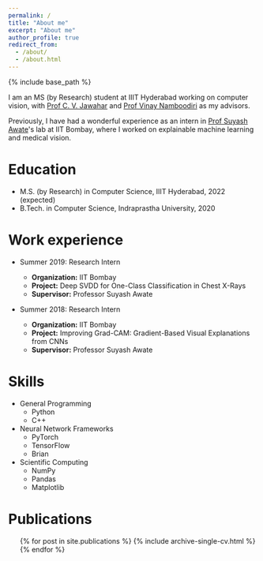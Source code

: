 ```yaml
---
permalink: /
title: "About me"
excerpt: "About me"
author_profile: true
redirect_from: 
  - /about/
  - /about.html
---
```


{% include base_path %}

I am an MS (by Research) student at IIIT Hyderabad working on computer vision, with [Prof C. V. Jawahar](https://faculty.iiit.ac.in/~jawahar/) and [Prof Vinay Namboodiri](https://vinaypn.github.io/) as my advisors.

Previously, I have had a wonderful experience as an intern in [Prof Suyash Awate](https://www.cse.iitb.ac.in/~suyash/)'s lab at IIT Bombay, where I worked on explainable machine learning and medical vision.

Education
======
* M.S. (by Research) in Computer Science, IIIT Hyderabad, 2022 (expected)
* B.Tech. in Computer Science, Indraprastha University, 2020

Work experience
======
* Summer 2019: Research Intern
  * **Organization:** IIT Bombay
  * **Project:** Deep SVDD for One-Class Classification in Chest X-Rays
  * **Supervisor:** Professor Suyash Awate

* Summer 2018: Research Intern
  * **Organization:** IIT Bombay
  * **Project:** Improving Grad-CAM: Gradient-Based Visual Explanations from CNNs
  * **Supervisor:** Professor Suyash Awate
  
Skills
======
* General Programming
  * Python
  * C++
* Neural Network Frameworks
  * PyTorch
  * TensorFlow
  * Brian
* Scientific Computing
  * NumPy
  * Pandas
  * Matplotlib

Publications
======
  <ul>{% for post in site.publications %}
    {% include archive-single-cv.html %}
  {% endfor %}</ul>
